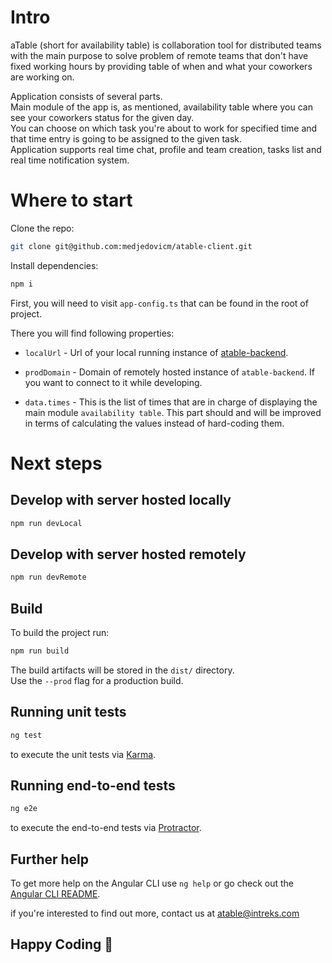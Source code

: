 # Intro

aTable (short for availability table) is collaboration tool for distributed teams with the main purpose to solve problem of remote teams that don't have fixed working hours by providing table of when and what your coworkers are working on.
 
Application consists of several parts.  
 Main module of the app is, as mentioned, availability table where you can see your coworkers status for the given day.  
You can choose on which task you're about to work for specified time and that time entry is going to be assigned to the given task.  
Application supports real time chat, profile and team creation, tasks list and real time notification system.

# Where to start

Clone the repo:

```bash
git clone git@github.com:medjedovicm/atable-client.git
```

Install dependencies:
```bash
npm i
```

First, you will need to visit `app-config.ts` that can be found in the root of project.

There you will find following properties:

* `localUrl` - Url of your local running instance of [atable-backend](https://google.com).  
* `prodDomain` - Domain of remotely hosted instance of `atable-backend`. If you want to connect to it while developing.

* `data.times` - This is the list of times that are in charge of displaying the main module `availability table`. This part should and will be improved in terms of calculating the values instead of hard-coding them.

# Next steps

## Develop with server hosted locally

```bash
npm run devLocal
```

## Develop with server hosted remotely

```bash
npm run devRemote
```

## Build

To build the project run:

```bash
npm run build
```

The build artifacts will be stored in the `dist/` directory.  
Use the `--prod` flag for a production build.

## Running unit tests

```bash
ng test
``` 

to execute the unit tests via [Karma](https://karma-runner.github.io).

## Running end-to-end tests

```bash
ng e2e
```
to execute the end-to-end tests via [Protractor](http://www.protractortest.org/).

## Further help

To get more help on the Angular CLI use `ng help` or go check out the [Angular CLI README](https://github.com/angular/angular-cli/blob/master/README.md).

if you're interested to find out more, contact us at atable@intreks.com

## Happy Coding :rocket:
